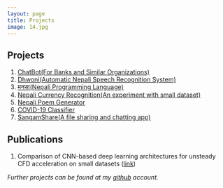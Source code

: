 ```yaml
---
layout: page
title: Projects 
image: 14.jpg
---
```

## Projects
1. <a href = "https://nbbl.com.np" target = "_blank">ChatBot(For Banks and Similar Organizations)</a> 
2. <a href = "https://www.dhwoni.com" target = "_blank">Dhwoni(Automatic Nepali Speech Recognition System)</a> 
3. <a href = "https://mnsa.cc" target = "_blank">मनसा(Nepali Programming Language)</a>
4. <a href = "https://github.com/chinge55/nepali-currency-recognition" target = "_blank">Nepali Currency Recognition(An experiment with small dataset)</a>
5. <a href = "https://github.com/chinge55/Poem-Generator" target = "_blank">Nepali Poem Generator</a>
6. <a href = "https://github.com/chinge55/covid19-classifier" target = "_blank">COVID-19 Classifier</a>
7. <a href = "https://github.com/chinge55/SangamShare" target = "_blank">SangamShare(A file sharing and chatting app)</a>

## Publications
1. Comparison of CNN-based deep learning architectures for unsteady CFD acceleration on small datasets (<a href = "https://arxiv.org/abs/2502.06837" target = "_blank">link</a>)

*Further projects can be found at my <a href = "https://github.com/chinge55">github</a> account.*
